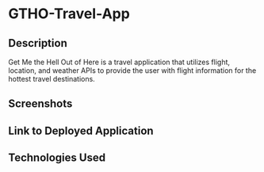 # GTHO-Travel-App

## Description
Get Me the Hell Out of Here is a travel application that utilizes flight, location, and weather APIs to provide the user with flight information for the hottest travel destinations.

## Screenshots

## Link to Deployed Application

## Technologies Used
